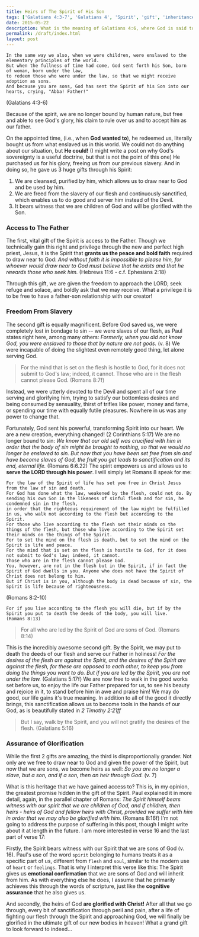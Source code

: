 ```yaml
---
title: Heirs of The Spirit of His Son
tags: ['Galatians 4:3-7', 'Galatians 4', 'Spirit', 'gift', 'inheritance', 'children', 'heirs', 'God', 'adoption', 'freedom', 'slavery', 'purification', 'sanctification', 'glorification', 'Romans 8', 'Romans 8:14', 'Galatians 5:16', 'appointed time', 'access to the father', 'transformation', 'assurance', 'heart']
date: 2015-05-22
description: What is the meaning of Galatians 4:6, where God is said to have sent the Spirit of his Son into our hearts? What is this great gift of his, and why should we care that we are sons of God?
permalink: /draft/index.html
layout: post
---
```

```
In the same way we also, when we were children, were enslaved to the elementary principles of the world.
But when the fullness of time had come, God sent forth his Son, born of woman, born under the law,
to redeem those who were under the law, so that we might receive adoption as sons.
And because you are sons, God has sent the Spirit of his Son into our hearts, crying, "Abba! Father!"
```
(Galatians 4:3-6)

Because of the spirit, we are no longer bound by human nature, but free and able to see God's glory, his claim to rule over us and to accept him as our father.

On the appointed time, (i.e., when **God wanted to**), he redeemed us, literally bought us from what enslaved us in this world. We could not do anything about our situation, but **He could!** (I might write a post on why God's sovereignty is a useful doctrine, but that is not the point of this one) He purchased us for his glory, freeing us from our previous slavery. And in doing so, he gave us 3 huge gifts through his Spirit:

1. We are cleansed, purified by him, which allows us to draw near to God and be used by him.
2. We are freed from the slavery of our flesh and continuously sanctified, which enables us to do good and server him instead of the Devil.
3. It bears witness that we are children of God and will be glorified with the Son.

### Access to The Father
The first, vital gift of the Spirit is access to the Father. Though we technically gain this right and privilege through the new and perfect high priest, Jesus, it is the Spirit that **grants us the peace and bold faith** required to draw near to God: *And without faith it is impossible to please him, for whoever would draw near to God must believe that he exists and that he rewards those who seek him.* (Hebrews 11:6 - c.f. Ephesians 2:18)

Through this gift, we are given the freedom to approach the LORD, seek refuge and solace, and boldly ask that we may receive. What a privilege it is to be free to have a father-son relationship with our creator!

### Freedom From Slavery
The second gift is equally magnificent. Before God saved us, we were completely lost in bondage to sin -- we were slaves of our flesh, as Paul states right here, among many others: *Formerly, when you did not know God, you were enslaved to those that by nature are not gods.* (v. 8) We were incapable of doing the slightest even remotely good thing, let alone serving God.

>For the mind that is set on the flesh is hostile to God, for it does not submit to God's law; indeed, it cannot.
>Those who are in the flesh cannot please God.
>(Romans 8:7f)

Instead, we were utterly devoted to the Devil and spent all of our time serving and glorifying him, trying to satisfy our bottomless desires and being consumed by sensuality, thirst of trifles like power, money and fame, or spending our time with equally futile pleasures. Nowhere in us was any power to change that.

Fortunately, God sent his powerful, transforming Spirit into our heart. We are a new creation, everything changed! (2 Corinthians 5:17) We are no longer bound to sin: *We know that our old self was crucified with him in order that the body of sin might be brought to nothing, so that we would no longer be enslaved to sin. But now that you have been set free from sin and have become slaves of God, the fruit you get leads to sanctification and its end, eternal life.* (Romans 6:6.22) The spirit empowers us and allows us to **serve the LORD through his power**. I will simply let Romans 8 speak for me:

```
For the law of the Spirit of life has set you free in Christ Jesus from the law of sin and death.
For God has done what the law, weakened by the flesh, could not do. By sending his own Son in the likeness of sinful flesh and for sin, he condemned sin in the flesh,
in order that the righteous requirement of the law might be fulfilled in us, who walk not according to the flesh but according to the Spirit.
For those who live according to the flesh set their minds on the things of the flesh, but those who live according to the Spirit set their minds on the things of the Spirit.
For to set the mind on the flesh is death, but to set the mind on the Spirit is life and peace.
For the mind that is set on the flesh is hostile to God, for it does not submit to God's law; indeed, it cannot.
Those who are in the flesh cannot please God.
You, however, are not in the flesh but in the Spirit, if in fact the Spirit of God dwells in you. Anyone who does not have the Spirit of Christ does not belong to him.
But if Christ is in you, although the body is dead because of sin, the Spirit is life because of righteousness.
```
(Romans 8:2-10)

```
For if you live according to the flesh you will die, but if by the Spirit you put to death the deeds of the body, you will live.
(Romans 8:13)
```

>For all who are led by the Spirit of God are sons of God.
>(Romans 8:14)

This is the incredibly awesome second gift. By the Spirit, we may put to death the deeds of our flesh and serve our Father in holiness! *For the desires of the flesh are against the Spirit, and the desires of the Spirit are against the flesh, for these are opposed to each other, to keep you from doing the things you want to do. But if you are led by the Spirit, you are not under the law.* (Galatians 5:17f) We are now free to walk in the good works set before us, to enjoy the life our Father prepared for us, to see his beauty and rejoice in it, to stand before him in awe and praise him! We may do good, our life gains it's true meaning. In addition to all of the good it directly brings, this sanctification allows us to become tools in the hands of our God, as is beautifully stated in *2 Timothy 2:21ff*

>But I say, walk by the Spirit, and you will not gratify the desires of the flesh.
>(Galatians 5:16)

### Assurance of Glorification
While the first 2 gifts are amazing, the third is disproportionally grander. Not only are we free to draw near to God and given the power of the Spirit, but now that we are sons, we become heirs as well: *So you are no longer a slave, but a son, and if a son, then an heir through God.* (v. 7)

What is this heritage that we have gained access to? This is, in my opinion, the greatest promise hidden in the gift of the Spirit. Paul explained it in more detail, again, in the parallel chapter of Romans: *The Spirit himself bears witness with our spirit that we are children of God, and if children, then heirs - heirs of God and fellow heirs with Christ, provided we suffer with him in order that we may also be glorified with him.* (Romans 8:16f) I'm not going to address the purpose of suffering in this post, though I might write about it at length in the future. I am more interested in verse 16 and the last part of verse 17:

Firstly, the Spirit bears witness with our Spirit that we are sons of God (v. 16). Paul's use of the word `spirit` belonging to humans treats it as a specific part of us, different from `flesh` and `soul`, similar to the modern use of `heart` or `feelings`. That is why I interpret this verse like this: The Spirit gives us **emotional confirmation** that we are sons of God and will inherit from him. As with everything else he does, I assume that he primarily achieves this through the words of scripture, just like the **cognitive assurance** that he also gives us.

And secondly, the heirs of God **are glorified with Christ!** After all that we go through, every bit of sanctification through peril and pain, after a life of fighting our flesh through the Spirit and approaching God, we will finally be glorified in the ultimate gift of our new bodies in heaven!
What a grand gift to look forward to indeed...
